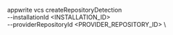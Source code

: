 appwrite vcs createRepositoryDetection \
        --installationId <INSTALLATION_ID> \
        --providerRepositoryId <PROVIDER_REPOSITORY_ID> \

